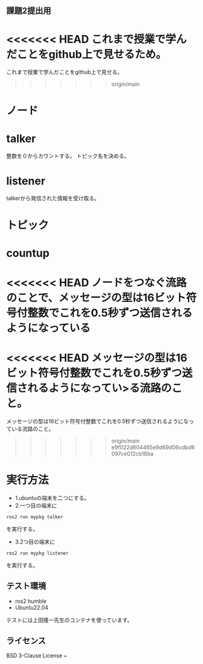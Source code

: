 ## 課題2提出用
<<<<<<< HEAD
これまで授業で学んだことをgithub上で見せるため。
=======
これまで授業で学んだことをgithub上で見せる。

>>>>>>> origin/main
# ノード
# talker
整数を０からカウントする。
トピック名を決める。
# listener
talkerから発信された情報を受け取る。

# トピック
# countup
<<<<<<< HEAD
ノードをつなぐ流路のことで、メッセージの型は16ビット符号付整数でこれを0.5秒ずつ送信されるようになっている
=======
<<<<<<< HEAD
メッセージの型は16ビット符号付整数でこれを0.5秒ずつ送信されるようになってい>る流路のこと。
=======
メッセージの型は16ビット符号付整数でこれを0.5秒ずつ送信されるようになっている流路のこと。
>>>>>>> origin/main
>>>>>>> e9f022d604465e9d69d06cdbd6097ce012cb16ba

# 実行方法
* 1.ubuntuの端末を二つにする。
* 2.一つ目の端末に
```
ros2 run mypkg talker
```
を実行する。
* 3.2つ目の端末に
```
ros2 run mypkg listener
```
を実行する。
## テスト環境

* ros2 humble
* Ubuntu22.04

テストには上田隆一先生のコンテナを使っています。
## ライセンス
BSD 3-Clause License
~
